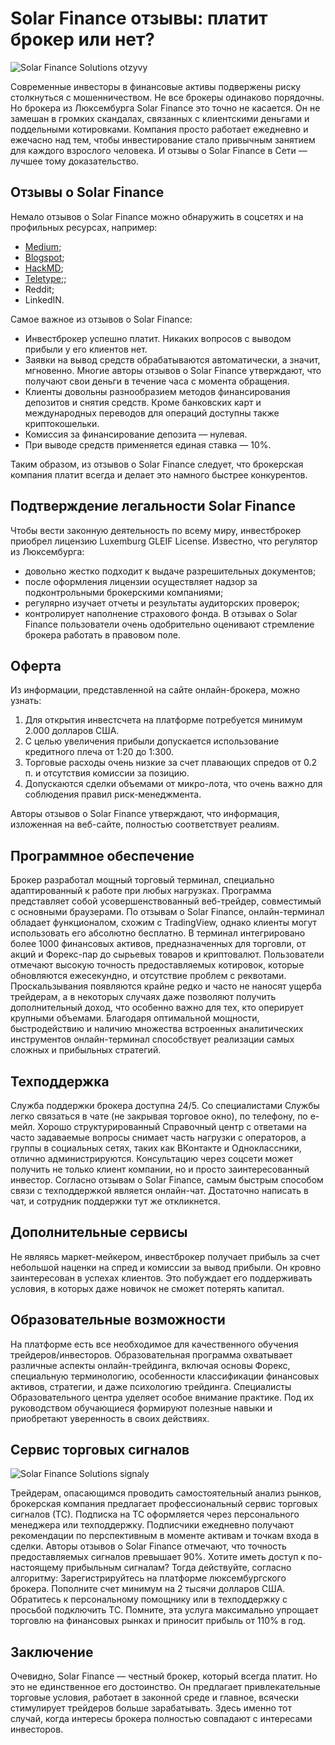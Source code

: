# Solar Finance отзывы: платит брокер или нет?
![Solar Finance Solutions otzyvy](https://github.com/user-attachments/assets/baf3ee3c-fd38-411a-9b58-a7e3b06eff1d)

Современные инвесторы в финансовые активы подвержены риску столкнуться с мошенничеством. Не все брокеры одинаково порядочны. Но брокера из Люксембурга Solar Finance это точно не касается. Он не замешан в громких скандалах, связанных с клиентскими деньгами и поддельными котировками. Компания просто работает ежедневно и ежечасно над тем, чтобы инвестирование стало привычным занятием для каждого взрослого человека. И отзывы о Solar Finance в Сети — лучшее тому доказательство.
## Отзывы о Solar Finance 
Немало отзывов о Solar Finance можно обнаружить в соцсетях и на профильных ресурсах, например:
* [Medium](https://medium.com/@Solar_Finance_Solutions/solar-finance-solutions-%D0%BE%D1%82%D0%B7%D1%8B%D0%B2%D1%8B-%D0%BD%D0%B0%D0%B4%D0%B5%D0%B6%D0%BD%D1%8B%D0%B9-%D0%B1%D1%80%D0%BE%D0%BA%D0%B5%D1%80-%D0%B8%D0%BB%D0%B8-%D1%80%D0%B0%D0%B7%D0%B2%D0%BE%D0%B4-89f53a666ef2);
* [Blogspot](https://solarfinan-cesolutions.blogspot.com/2024/11/solar-finance-solutions.html);
* [HackMD](https://hackmd.io/n-gzsEZhQRiy5D1SiEnlzA);
* [Teletype](https://teletype.in/@solarfinancesolutions/GaNZns-H1AT);;
* Reddit;
* LinkedIN. 

Самое важное из отзывов о Solar Finance:
* Инвестброкер успешно платит. Никаких вопросов с выводом прибыли у его клиентов нет.
* Заявки на вывод средств обрабатываются автоматически, а значит, мгновенно. Многие авторы отзывов о Solar Finance утверждают, что получают свои деньги в течение часа с момента обращения.
* Клиенты довольны разнообразием методов финансирования депозитов и снятия средств. Кроме банковских карт и международных переводов для операций доступны также криптокошельки.
* Комиссия за финансирование депозита — нулевая. 
* При выводе средств применяется единая ставка — 10%.

Таким образом, из отзывов о Solar Finance следует, что брокерская компания платит всегда и делает это намного быстрее конкурентов.
## Подтверждение легальности Solar Finance
Чтобы вести законную деятельность по всему миру, инвестброкер приобрел лицензию Luxemburg GLEIF License.
Известно, что регулятор из Люксембурга:
* довольно жестко подходит к выдаче разрешительных документов;
* после оформления лицензии осуществляет надзор за подконтрольными брокерскими компаниями;
* регулярно изучает отчеты и результаты аудиторских проверок;
* контролирует наполнение страхового фонда.
В отзывах о Solar Finance пользователи очень одобрительно оценивают стремление брокера работать в правовом поле.
## Оферта
Из информации, представленной на сайте онлайн-брокера, можно узнать:
1. Для открытия инвестсчета на платформе потребуется минимум 2.000 долларов США.
2. С целью увеличения прибыли допускается использование кредитного плеча от 1:20 до 1:300.
3. Торговые расходы очень низкие за счет плавающих спредов от 0.2 п. и отсутствия комиссии за позицию.
4. Допускаются сделки объемами от микро-лота, что очень важно для соблюдения правил риск-менеджмента.

Авторы отзывов о Solar Finance утверждают, что информация, изложенная на веб-сайте, полностью соответствует реалиям.
## Программное обеспечение 
Брокер разработал мощный торговый терминал, специально адаптированный к работе при любых нагрузках. Программа представляет собой усовершенствованный веб-трейдер, совместимый с основными браузерами. По отзывам о Solar Finance, онлайн-терминал обладает функционалом, схожим с TradingView, однако клиенты могут использовать его абсолютно бесплатно.
В терминал интегрировано более 1000 финансовых активов, предназначенных для торговли, от акций и Форекс-пар до сырьевых товаров и криптовалют. Пользователи отмечают высокую точность предоставляемых котировок, которые обновляются ежесекундно, и отсутствие проблем с реквотами. Проскальзывания появляются крайне редко и часто не наносят ущерба трейдерам, а в некоторых случаях даже позволяют получить дополнительный доход, что особенно важно для тех, кто оперирует крупными объемами.
Благодаря оптимальной мощности, быстродействию и наличию множества встроенных аналитических инструментов онлайн-терминал способствует реализации самых сложных и прибыльных стратегий.
## Техподдержка
Служба поддержки брокера доступна 24/5. Со специалистами Службы легко связаться в чате (не закрывая торговое окно), по телефону, по е-мейл. 
Хорошо структурированный Справочный центр с ответами на часто задаваемые вопросы снимает часть нагрузки с операторов, а группы в социальных сетях, таких как ВКонтакте и Одноклассники, отлично администрируются. Консультацию через соцсети может получить не только клиент компании, но и просто заинтересованный инвестор. 
Согласно отзывам о Solar Finance, самым быстрым способом связи с техподдержкой является онлайн-чат. Достаточно написать в чат, и сотрудник поддержки тут же откликнется.
## Дополнительные сервисы
Не являясь маркет-мейкером, инвестброкер получает прибыль за счет небольшой наценки на спред и комиссии за вывод прибыли. Он кровно заинтересован в успехах клиентов. Это побуждает его поддерживать условия, в которых даже новичок не сможет потерять капитал.
## Образовательные возможности
На платформе есть все необходимое для качественного обучения трейдеров/инвесторов. Образовательная программа охватывает различные аспекты онлайн-трейдинга, включая основы Форекс, специальную терминологию, особенности классификации финансовых активов, стратегии, и даже психологию трейдинга. 
Специалисты Образовательного центра уделяет особое внимание практике. Под их руководством обучающиеся формируют полезные навыки и приобретают уверенность в своих действиях. 
## Сервис торговых сигналов
![Solar Finance Solutions signaly](https://github.com/user-attachments/assets/acf23e0d-26ec-49f7-b63f-cf824a75da05)

Трейдерам, опасающимся проводить самостоятельный анализ рынков, брокерская компания предлагает профессиональный сервис торговых сигналов (ТС). Подписка на ТС оформляется через персонального менеджера или техподдержку.
Подписчики ежедневно получают рекомендации по перспективным в моменте активам и точкам входа в сделки. Авторы отзывов о Solar Finance отмечают, что точность предоставляемых сигналов превышает 90%. 
Хотите иметь доступ к по-настоящему прибыльным сигналам? Тогда действуйте, согласно алгоритму:
Зарегистрируйтесь на платформе люксембургского брокера.
Пополните счет минимум на 2 тысячи долларов США.
Обратитесь к персональному помощнику или в техподдержку с просьбой подключить ТС.
Помните, эта услуга максимально упрощает торговлю на финансовых рынках и приносит прибыль от 110% в год.
## Заключение
Очевидно, Solar Finance — честный брокер, который всегда платит. Но это не единственное его достоинство. Он предлагает привлекательные торговые условия, работает в законной среде и главное, всячески стимулирует трейдеров больше зарабатывать. Здесь именно тот случай, когда интересы брокера полностью совпадают с интересами инвесторов.





